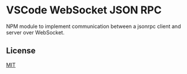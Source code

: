 # VSCode WebSocket JSON RPC
NPM module to implement communication between a jsonrpc client and server over WebSocket.

## License
[MIT](https://github.com/TypeFox/vscode-ws-jsonrpc/blob/master/License.txt)

